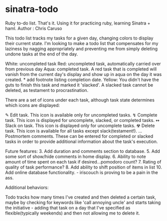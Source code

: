 sinatra-todo
============

Ruby to-do list. That's it. Using it for practicing ruby, learning Sinatra + haml.
 Author : Chris Caruso

This todo list tracks my tasks for a given day, changing colors to display their current state. I'm
looking to make a todo list that compensates for my laziness by nagging appropriately and preventing
me from simply deleting undone tasks at the end of the day.

White: uncompleted task
Red: uncompleted task, automatically carried over from previous day
Aqua: completed task. A red task that is completed will vanish from the current day's display 
      and show up in aqua on the day it was created.
      * add footnote listing completion date.
Yellow: You didn't have the guts to finish this task and marked it 'slacked'. A slacked task
        cannot be deleted, as testament to procrastination.

There are a set of icons under each task, although task state determines which icons are 
displayed:

✎       Edit task. This icon is available only for uncompleted tasks.
↯       Complete task. This icon is displayed for uncomplete, slacked, or completed tasks.
↭       Slack on task. This icon is displayed only for uncomplete tasks.
☢       Delete task. This icon is available for all tasks except slack(testament!).
...     Postmortem comments. These can be entered for completed or slacked tasks in order to
        provide additional information about the task's execution.

Future features:
3. Add duration and comments section to database.
5. Add some sort of show/hide comments in home display.
6. Ability to note amount of time spent on each task if desired...pomodoro count?
7. Rating of quality of task performance?
8. Add ability to shift position of items in list
10. Add online database functionality. - iriscouch is proving to be a pain in the ass.

Additional behaviors: 

Todo tracks how many times I've created and then deleted a certain task, maybe by checking for 
keywords like 'call annoying uncle' and starts taking the initiative - adding that task on a day that
I've specified as flexible(typically weekends) and then not allowing me to delete it.

